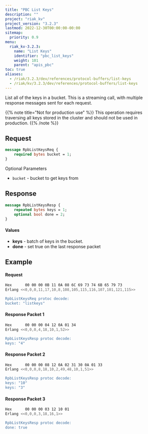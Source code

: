 ```yaml
---
title: "PBC List Keys"
description: ""
project: "riak_kv"
project_version: "3.2.3"
lastmod: 2022-12-30T00:00:00-00:00
sitemap:
  priority: 0.9
menu:
  riak_kv-3.2.3:
    name: "List Keys"
    identifier: "pbc_list_keys"
    weight: 101
    parent: "apis_pbc"
toc: true
aliases:
  - /riak/3.2.3/dev/references/protocol-buffers/list-keys
  - /riak/kv/3.2.3/dev/references/protocol-buffers/list-keys
---
```


List all of the keys in a bucket. This is a streaming call, with
multiple response messages sent for each request.

{{% note title="Not for production use" %}}
This operation requires traversing all keys stored in the cluster and should
not be used in production.
{{% /note %}}

## Request

```protobuf
message RpbListKeysReq {
    required bytes bucket = 1;
}
```

Optional Parameters

* `bucket` - bucket to get keys from

## Response

```protobuf
message RpbListKeysResp {
    repeated bytes keys = 1;
    optional bool done = 2;
}
```

#### Values

* **keys** - batch of keys in the bucket.
* **done** - set true on the last response packet

## Example

#### Request

```bash
Hex      00 00 00 0B 11 0A 08 6C 69 73 74 6B 65 79 73
Erlang <<0,0,0,11,17,10,8,108,105,115,116,107,101,121,115>>

RpbListKeysReq protoc decode:
bucket: "listkeys"

```

#### Response Packet 1

```bash
Hex      00 00 00 04 12 0A 01 34
Erlang <<0,0,0,4,18,10,1,52>>

RpbListKeysResp protoc decode:
keys: "4"

```

#### Response Packet 2

```bash
Hex      00 00 00 08 12 0A 02 31 30 0A 01 33
Erlang <<0,0,0,8,18,10,2,49,48,10,1,51>>

RpbListKeysResp protoc decode:
keys: "10"
keys: "3"
```

#### Response Packet 3

```bash
Hex      00 00 00 03 12 10 01
Erlang <<0,0,0,3,18,16,1>>

RpbListKeysResp protoc decode:
done: true

```

